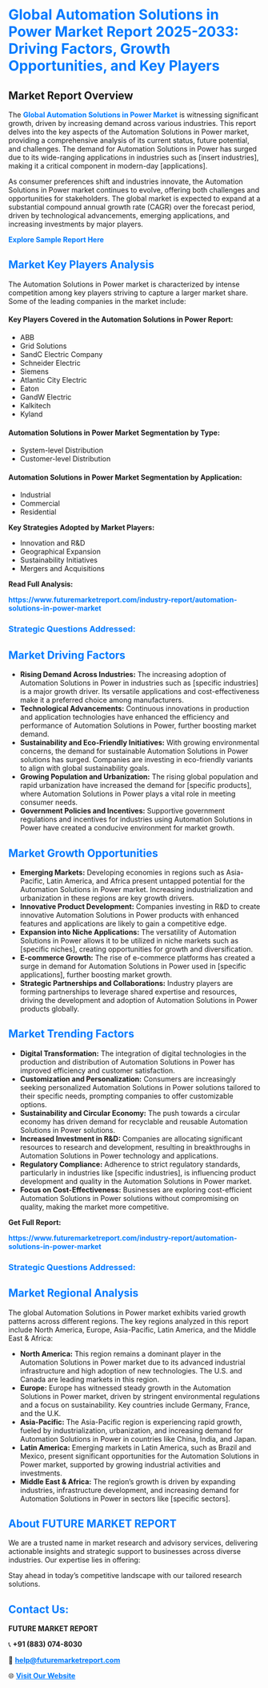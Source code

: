 <h1 style="color: #007BFF;">Global Automation Solutions in Power Market Report 2025-2033: Driving Factors, Growth Opportunities, and Key Players</h1>

<section id="overview">
<h2>Market Report Overview</h2>
<p>The <a href="https://www.futuremarketreport.com/industry-report/automation-solutions-in-power-market" style="color: #007BFF; text-decoration: none;"><strong>Global Automation Solutions in Power Market</strong></a> is witnessing significant growth, driven by increasing demand across various industries. This report delves into the key aspects of the Automation Solutions in Power market, providing a comprehensive analysis of its current status, future potential, and challenges. The demand for Automation Solutions in Power has surged due to its wide-ranging applications in industries such as [insert industries], making it a critical component in modern-day [applications].</p>
<p>As consumer preferences shift and industries innovate, the Automation Solutions in Power market continues to evolve, offering both challenges and opportunities for stakeholders. The global market is expected to expand at a substantial compound annual growth rate (CAGR) over the forecast period, driven by technological advancements, emerging applications, and increasing investments by major players.</p>
</section>

<section id="overview">
<p><a href="https://www.futuremarketreport.com/request-sample/reportId=41210" style="color: #007BFF; text-decoration: none;"><strong>Explore Sample Report Here</strong></a></p>
</section>

<section id="key-players">
<h2 style="color: #007BFF;">Market Key Players Analysis</h2>
<p>The Automation Solutions in Power market is characterized by intense competition among key players striving to capture a larger market share. Some of the leading companies in the market include:</p>
<h4>Key Players Covered in the Automation Solutions in Power Report:</h4>
<ul><li>ABB</li><li>Grid Solutions</li><li>SandC Electric Company</li><li>Schneider Electric</li><li>Siemens</li><li>Atlantic City Electric</li><li>Eaton</li><li>GandW Electric</li><li>Kalkitech</li><li>Kyland</li></ul>
<h4>Automation Solutions in Power Market Segmentation by Type:</h4>
<ul><li>System-level Distribution</li><li>Customer-level Distribution</li></ul>

<h4>Automation Solutions in Power Market Segmentation by Application:</h4>
<ul><li>Industrial</li><li>Commercial</li><li>Residential</li></ul>
<p><strong>Key Strategies Adopted by Market Players:</strong></p>
<ul>
<li>Innovation and R&D</li>
<li>Geographical Expansion</li>
<li>Sustainability Initiatives</li>
<li>Mergers and Acquisitions</li>
</ul>
</section>

<section>
<p><strong>Read Full Analysis: </strong></p><a href="https://www.futuremarketreport.com/industry-report/automation-solutions-in-power-market" style="color: #007BFF; text-decoration: none;"><strong>https://www.futuremarketreport.com/industry-report/automation-solutions-in-power-market</strong></a>
<h3 style="color: #007BFF;">Strategic Questions Addressed:</h3>
</section>

<section id="driving-factors">
<h2 style="color: #007BFF;">Market Driving Factors</h2>
<ul>
<li><strong>Rising Demand Across Industries:</strong> The increasing adoption of Automation Solutions in Power in industries such as [specific industries] is a major growth driver. Its versatile applications and cost-effectiveness make it a preferred choice among manufacturers.</li>
<li><strong>Technological Advancements:</strong> Continuous innovations in production and application technologies have enhanced the efficiency and performance of Automation Solutions in Power, further boosting market demand.</li>
<li><strong>Sustainability and Eco-Friendly Initiatives:</strong> With growing environmental concerns, the demand for sustainable Automation Solutions in Power solutions has surged. Companies are investing in eco-friendly variants to align with global sustainability goals.</li>
<li><strong>Growing Population and Urbanization:</strong> The rising global population and rapid urbanization have increased the demand for [specific products], where Automation Solutions in Power plays a vital role in meeting consumer needs.</li>
<li><strong>Government Policies and Incentives:</strong> Supportive government regulations and incentives for industries using Automation Solutions in Power have created a conducive environment for market growth.</li>
</ul>
</section>

<section id="growth-opportunities">
<h2 style="color: #007BFF;">Market Growth Opportunities</h2>
<ul>
<li><strong>Emerging Markets:</strong> Developing economies in regions such as Asia-Pacific, Latin America, and Africa present untapped potential for the Automation Solutions in Power market. Increasing industrialization and urbanization in these regions are key growth drivers.</li>
<li><strong>Innovative Product Development:</strong> Companies investing in R&D to create innovative Automation Solutions in Power products with enhanced features and applications are likely to gain a competitive edge.</li>
<li><strong>Expansion into Niche Applications:</strong> The versatility of Automation Solutions in Power allows it to be utilized in niche markets such as [specific niches], creating opportunities for growth and diversification.</li>
<li><strong>E-commerce Growth:</strong> The rise of e-commerce platforms has created a surge in demand for Automation Solutions in Power used in [specific applications], further boosting market growth.</li>
<li><strong>Strategic Partnerships and Collaborations:</strong> Industry players are forming partnerships to leverage shared expertise and resources, driving the development and adoption of Automation Solutions in Power products globally.</li>
</ul>
</section>

<section id="trending-factors">
<h2 style="color: #007BFF;">Market Trending Factors</h2>
<ul>
<li><strong>Digital Transformation:</strong> The integration of digital technologies in the production and distribution of Automation Solutions in Power has improved efficiency and customer satisfaction.</li>
<li><strong>Customization and Personalization:</strong> Consumers are increasingly seeking personalized Automation Solutions in Power solutions tailored to their specific needs, prompting companies to offer customizable options.</li>
<li><strong>Sustainability and Circular Economy:</strong> The push towards a circular economy has driven demand for recyclable and reusable Automation Solutions in Power solutions.</li>
<li><strong>Increased Investment in R&D:</strong> Companies are allocating significant resources to research and development, resulting in breakthroughs in Automation Solutions in Power technology and applications.</li>
<li><strong>Regulatory Compliance:</strong> Adherence to strict regulatory standards, particularly in industries like [specific industries], is influencing product development and quality in the Automation Solutions in Power market.</li>
<li><strong>Focus on Cost-Effectiveness:</strong> Businesses are exploring cost-efficient Automation Solutions in Power solutions without compromising on quality, making the market more competitive.</li>
</ul>
</section>

<section>
<p><strong>Get Full Report: </strong></p><a href="https://www.futuremarketreport.com/industry-report/automation-solutions-in-power-market" style="color: #007BFF; text-decoration: none;"><strong>https://www.futuremarketreport.com/industry-report/automation-solutions-in-power-market</strong></a>
<h3 style="color: #007BFF;">Strategic Questions Addressed:</h3>
</section>


<section id="regional-analysis">
<h2 style="color: #007BFF;">Market Regional Analysis</h2>
<p>The global Automation Solutions in Power market exhibits varied growth patterns across different regions. The key regions analyzed in this report include North America, Europe, Asia-Pacific, Latin America, and the Middle East & Africa:</p>
<ul>
<li><strong>North America:</strong> This region remains a dominant player in the Automation Solutions in Power market due to its advanced industrial infrastructure and high adoption of new technologies. The U.S. and Canada are leading markets in this region.</li>
<li><strong>Europe:</strong> Europe has witnessed steady growth in the Automation Solutions in Power market, driven by stringent environmental regulations and a focus on sustainability. Key countries include Germany, France, and the U.K.</li>
<li><strong>Asia-Pacific:</strong> The Asia-Pacific region is experiencing rapid growth, fueled by industrialization, urbanization, and increasing demand for Automation Solutions in Power in countries like China, India, and Japan.</li>
<li><strong>Latin America:</strong> Emerging markets in Latin America, such as Brazil and Mexico, present significant opportunities for the Automation Solutions in Power market, supported by growing industrial activities and investments.</li>
<li><strong>Middle East & Africa:</strong> The region’s growth is driven by expanding industries, infrastructure development, and increasing demand for Automation Solutions in Power in sectors like [specific sectors].</li>
</ul>
</section>

<footer>
<h2 style="color: #007BFF;">About FUTURE MARKET REPORT</h2>
<p>We are a trusted name in market research and advisory services, delivering actionable insights and strategic support to businesses across diverse industries. Our expertise lies in offering:</p>

<p>Stay ahead in today’s competitive landscape with our tailored research solutions.</p>

<h2 style="color: #007BFF;">Contact Us:</h2>
<p><strong>FUTURE MARKET REPORT</strong></p>
<p>📞 <strong>+91 (883) 074-8030</strong></p>
<p>📧 <strong><a href="mailto:help@futuremarketreport.com" style="color: #007BFF;">help@futuremarketreport.com</a></strong></p>
<p>🌐 <strong><a href="https://www.futuremarketreport.com/" style="color: #007BFF;">Visit Our Website</a></strong></p>
</footer>